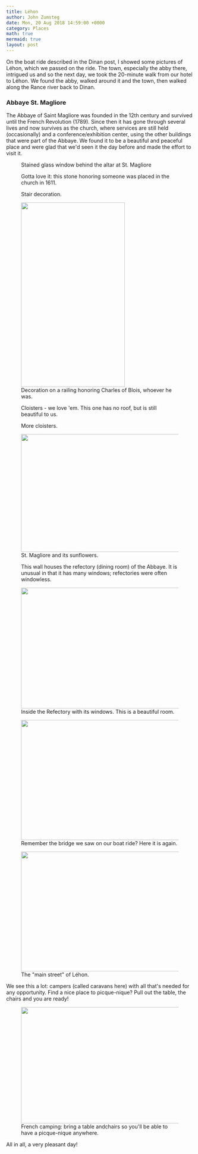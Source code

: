 ```yaml
---
title: Léhon
author: John Zumsteg
date: Mon, 20 Aug 2018 14:59:00 +0000
category: Places
math: true
mermaid: true
layout: post
---
```

<!-- wp:paragraph -->
<p>On the boat ride described in the Dinan post, I showed some pictures of Léhon, which we passed on the ride. The town, especially the abby there, intrigued us and so the next day, we took the 20-minute walk from our hotel to Léhon. We found the abby, walked around it and the town, then walked along the Rance river back to Dinan. </p>
<!-- /wp:paragraph -->

<!-- wp:heading {"level":3} -->
<h3>Abbaye St. Magliore</h3>
<!-- /wp:heading -->

<!-- wp:paragraph -->
<p>The Abbaye of Saint Magliore was founded in the 12th century and survived until the French Revolution (1789). Since then it has gone through several lives and now survives as the church, where services are still held (occasionally) and a conference/exhibition center, using the other buildings that were part of the Abbaye. We found it to be a beautiful and peaceful place and were glad that we'd seen it the day before and made the effort to visit it.</p>
<!-- /wp:paragraph -->

<!-- wp:image {"id":5360,"align":"center"} -->
<figure class = "landscape" class="wp-block-image aligncenter"><img src="{{"/assets/images/2018/08/DSC00113.jpg" alt="" class="wp-image-5360" | prepend: site.baseurl | prepend: site.url }}" alt="Image" /><figcaption>Stained glass window behind the altar at St. Magliore</figcaption></figure>
<!-- /wp:image -->

<!-- wp:image {"id":5361,"align":"center"} -->
<figure class = "portrait" class="wp-block-image aligncenter"><img src="{{"/assets/images/2018/08/DSC00117.jpg" alt="" class="wp-image-5361" | prepend: site.baseurl | prepend: site.url }}" alt="Image" /><figcaption>Gotta love it: this stone honoring someone was placed in the church in 1611.</figcaption></figure>
<!-- /wp:image -->

<!-- wp:image {"id":5362,"align":"center"} -->
<figure class = "landscape" class="wp-block-image aligncenter"><img src="{{"/assets/images/2018/08/DSC00120.jpg" alt="" class="wp-image-5362" | prepend: site.baseurl | prepend: site.url }}" alt="Image" /><figcaption>Stair decoration.</figcaption></figure>
<!-- /wp:image -->

<!-- wp:image {"id":5363,"align":"center","width":279,"height":496} -->
<figure class = "landscape" class="wp-block-image aligncenter is-resized"><img src="{{"/assets/images/2018/08/DSC00126.jpg" alt="" class="wp-image-5363" width="279" height="496" | prepend: site.baseurl | prepend: site.url }}" alt="Image" /><figcaption>Decoration on a railing honoring Charles of Blois, whoever he was.</figcaption></figure>
<!-- /wp:image -->

<!-- wp:image {"id":5364,"align":"center"} -->
<figure class = "portrait" class="wp-block-image aligncenter"><img src="{{"/assets/images/2018/08/DSC00138.jpg" alt="" class="wp-image-5364" | prepend: site.baseurl | prepend: site.url }}" alt="Image" /><figcaption>Cloisters - we love 'em. This one has no roof, but is still beautiful to us.</figcaption></figure>
<!-- /wp:image -->

<!-- wp:image {"id":5365,"align":"center"} -->
<figure class = "portrait" class="wp-block-image aligncenter"><img src="{{"/assets/images/2018/08/DSC00139.jpg" alt="" class="wp-image-5365" | prepend: site.baseurl | prepend: site.url }}" alt="Image" /><figcaption>More cloisters.</figcaption></figure>
<!-- /wp:image -->

<!-- wp:image {"id":5369,"width":564,"height":317} -->
<figure class = "portrait" class="wp-block-image is-resized"><img src="{{"/assets/images/2018/08/DSC00149.jpg" alt="" class="wp-image-5369" width="564" height="317" | prepend: site.baseurl | prepend: site.url }}" alt="Image" /><figcaption>St. Magliore and its sunflowers.</figcaption></figure>
<!-- /wp:image -->

<!-- wp:image {"id":5366} -->
<figure class = "portrait" class="wp-block-image"><img src="{{"/assets/images/2018/08/DSC00143.jpg" alt="" class="wp-image-5366" | prepend: site.baseurl | prepend: site.url }}" alt="Image" /><figcaption>This wall houses the refectory (dining room) of the Abbaye. It is unusual in that it has many windows; refectories were often windowless.</figcaption></figure>
<!-- /wp:image -->

<!-- wp:image {"id":5370,"width":579,"height":325} -->
<figure class = "portrait" class="wp-block-image is-resized"><img src="{{"/assets/images/2018/08/DSC00153.jpg" alt="" class="wp-image-5370" width="579" height="325" | prepend: site.baseurl | prepend: site.url }}" alt="Image" /><figcaption>Inside the Refectory with its windows. This is a beautiful room.</figcaption></figure>
<!-- /wp:image -->

<!-- wp:image {"id":5372,"width":574,"height":323} -->
<figure class = "portrait" class="wp-block-image is-resized"><img src="{{"/assets/images/2018/08/DSC00167.jpg" alt="" class="wp-image-5372" width="574" height="323" | prepend: site.baseurl | prepend: site.url }}" alt="Image" /><figcaption>Remember the bridge we saw on our boat ride? Here it is again.</figcaption></figure>
<!-- /wp:image -->

<!-- wp:image {"id":5371,"width":573,"height":322} -->
<figure class = "portrait" class="wp-block-image is-resized"><img src="{{"/assets/images/2018/08/DSC00165.jpg" alt="" class="wp-image-5371" width="573" height="322" | prepend: site.baseurl | prepend: site.url }}" alt="Image" /><figcaption>The "main street" of Léhon.</figcaption></figure>
<!-- /wp:image -->

<!-- wp:paragraph -->
<p>We see this a lot: campers (called caravans here) with all that's needed for any opportunity. Find a nice place to picque-nique? Pull out the table, the chairs and you are ready!</p>
<!-- /wp:paragraph -->

<!-- wp:image {"id":5367,"width":558,"height":313} -->
<figure class = "portrait" class="wp-block-image is-resized"><img src="{{"/assets/images/2018/08/DSC00144.jpg" alt="" class="wp-image-5367" width="558" height="313" | prepend: site.baseurl | prepend: site.url }}" alt="Image" /><figcaption>French camping: bring a table andchairs so you'll be able to have a picque-nique anywhere.</figcaption></figure>
<!-- /wp:image -->

<!-- wp:paragraph -->
<p>All in all, a very pleasant day!</p>
<!-- /wp:paragraph -->
